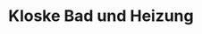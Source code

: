 ---
title: "Kloske Bad und Heizung"
url: /schmallenberg/kloske-bad-und-heizung/
shop: Badezimmer
---